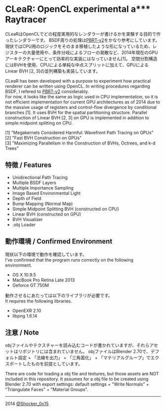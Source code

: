 # CLeaR: OpenCL experimental a\*\*\* Raytracer

CLeaRはOpenCLでどの程度実用的なレンダラーが書けるかを実験する目的で作ったレンダラーです。
BSDF周りの処理は[PBRT-v2](https://github.com/mmp/pbrt-v2)をかなり参考にしています。  
現状ではCPU用のロジックをそのまま移植したような形になっているため、レジスターの大量使用や、条件分岐によるフローの発散など、2014年現在のGPUアーキテクチャーにとって効率的な実装にはなっていません[1]。
空間分割構造にはBVHを使用、CPUによる単純な中点スプリットに加えて、GPUによるLinear BVH [2, 3]の並列構築も実装しています。

CLeaR has been developed with a purpose to experiment how practical renderer can be written using OpenCL.
In writing procedures regarding BSDF, I refered to [PBRT-v2](https://github.com/mmp/pbrt-v2) considerably.  
For now, it looks like the same as logic used in CPU implementation, so it is not efficient implementation for current GPU architectures as of 2014 due to the massive usage of registers and control-flow divergence by conditional branches [1].
It uses BVH for the spatial partitioning structure. Parallel construction of Linear BVH [2, 3] on GPU is implemented in addition to simple midpoint splitting on CPU.

[1] "Megakernels Considered Harmful: Wavefront Path Tracing on GPUs"  
[2] "Fast BVH Construction on GPUs"  
[3] "Maximizing Parallelism in the Construction of BVHs, Octrees, and k-d Trees"  

## 特徴 / Features
* Unidirectional Path Tracing
* Multiple BSDF Layers
* Multiple Importance Sampling
* Image Based Environmental Light
* Depth of Field
* Bump Mapping (Normal Map)
* Simple Midpoint Splitting BVH (constructed on CPU)
* Linear BVH (constructed on GPU)
* BVH Visualizer
* .obj Loader

## 動作環境 / Confirmed Environment
現状以下の環境で動作を確認しています。  
I've confirmed that the program runs correctly on the following environment.

* OS X 10.9.5
* MacBook Pro Retina Late 2013
* Geforce GT 750M

動作させるにあたっては以下のライブラリが必要です。  
It requires the following libraries.

* OpenEXR 2.10
* libpng 1.6.14

## 注意 / Note
objファイルやテクスチャーを読み込むコードが書かれていますが、それらアセットはリポジトリには含まれていません。
objファイルはBlender 2.70で、デフォルト設定 + 「法線を出力」 + 「三角面化」 + 「マテリアルグループ」でエクスポートしたものを前提としています。

There are code for loading a obj file and textures, but those assets are NOT included in this repository.
It assumes for a obj file to be created using Blender 2.70 with export settings: default settings + "Write Normals" + "Triangulate Faces" + "Material Groups".

----
2014 [@Shocker_0x15](https://twitter.com/Shocker_0x15)
